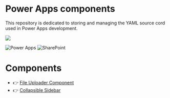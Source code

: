 # Power Apps components
This repository is dedicated to storing and managing the YAML source cord used in Power Apps development.

<a href="https://x.com/DemodoriGatsuo"><img src="https://img.shields.io/twitter/follow/DemodoriGatsuo"/></a>

![Power Apps](https://img.shields.io/badge/-Power%20Apps-742774?style=flat-square&logo=powerapps&logoColor=white)
![SharePoint](https://img.shields.io/badge/-SharePoint-038387?style=flat-square&logo=microsoft-sharepoint&logoColor=white)

# Components

- 👉 [File Uploader Component](https://github.com/DEmodoriGatsuO/powerapps_component/tree/main/components/file_upload)
- 👉 [Collapsible Sidebar](https://github.com/DEmodoriGatsuO/powerapps_component/tree/main/components/collapsible_sidebar)